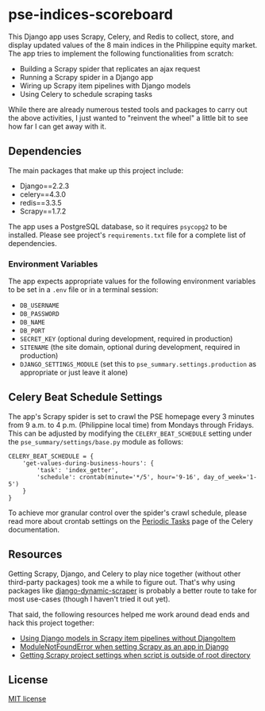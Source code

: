 # pse-indices-scoreboard
This Django app uses Scrapy, Celery, and Redis to collect, store, and display updated values of the 8 main indices in the Philippine equity market. The app tries to implement the following functionalities from scratch:

* Building a Scrapy spider that replicates an ajax request
* Running a Scrapy spider in a Django app
* Wiring up Scrapy item pipelines with Django models
* Using Celery to schedule scraping tasks

While there are already numerous tested tools and packages to carry out the above activities, I just wanted to "reinvent the wheel" a little bit to see how far I can get away with it.

## Dependencies
The main packages that make up this project include:
* Django==2.2.3
* celery==4.3.0
* redis==3.3.5
* Scrapy==1.7.2

The app uses a PostgreSQL database, so it requires `psycopg2` to be installed. Please see project's `requirements.txt` file for a complete list of dependencies.

### Environment Variables
The app expects appropriate values for the following environment variables to be set in a `.env` file or in a terminal session:

* `DB_USERNAME`
* `DB_PASSWORD`
* `DB_NAME`
* `DB_PORT`
* `SECRET_KEY` (optional during development, required in production)
* `SITENAME` (the site domain, optional during development, required in production)
* `DJANGO_SETTINGS_MODULE` (set this to `pse_summary.settings.production` as appropriate or just leave it alone)

## Celery Beat Schedule Settings
The app's Scrapy spider is set to crawl the PSE homepage every 3 minutes from 9 a.m. to 4 p.m. (Philippine local time) from Mondays through Fridays. This can be adjusted by modifying the `CELERY_BEAT_SCHEDULE` setting under the `pse_summary/settings/base.py` module as follows:

```
CELERY_BEAT_SCHEDULE = {
    'get-values-during-business-hours': {
        'task': 'index_getter',
        'schedule': crontab(minute='*/5', hour='9-16', day_of_week='1-5')
    }
}
```

To achieve mor granular control over the spider's crawl schedule, please read more about crontab settings on the [Periodic Tasks](https://docs.celeryproject.org/en/latest/userguide/periodic-tasks.html) page of the Celery documentation.

## Resources
Getting Scrapy, Django, and Celery to play nice together (without other third-party packages) took me a while to figure out. That's why using packages like [django-dynamic-scraper](https://django-dynamic-scraper.readthedocs.io/) is probably a better route to take for most use-cases (though I haven't tried it out yet).

That said, the following resources helped me work around dead ends and hack this project together:

* [Using Django models in Scrapy item pipelines without DjangoItem](https://github.com/bipul21/scrapy_django)
* [ModuleNotFoundError when setting Scrapy as an app in Django](https://stackoverflow.com/questions/55236051/modulenotfounderror-when-sets-scrapy-as-an-app-in-django)
* [Getting Scrapy project settings when script is outside of root directory](https://stackoverflow.com/questions/31662797/getting-scrapy-project-settings-when-script-is-outside-of-root-directory)

## License
[MIT license](https://opensource.org/licenses/MIT)